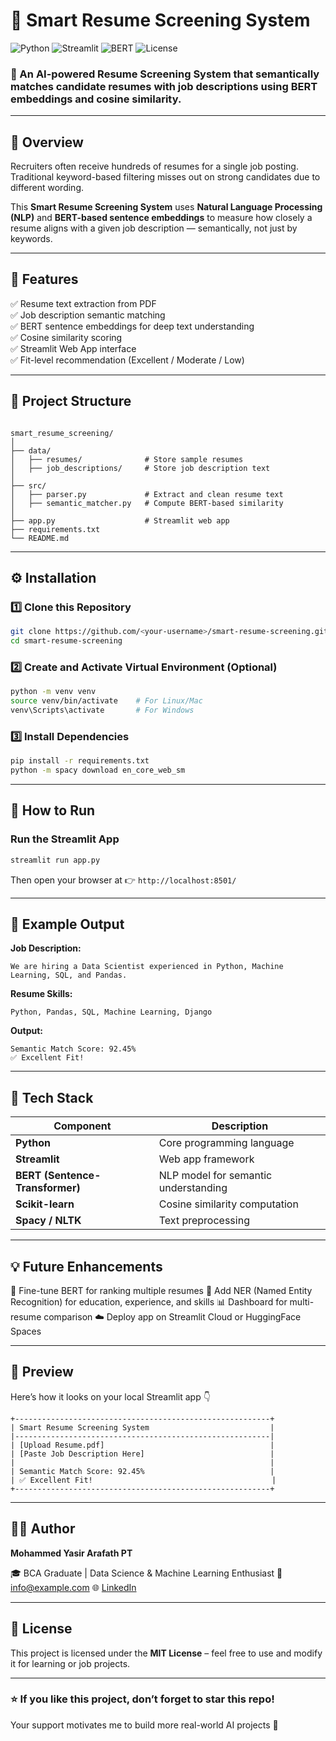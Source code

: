 # 🤖 Smart Resume Screening System

![Python](https://img.shields.io/badge/Python-3.8+-blue.svg)
![Streamlit](https://img.shields.io/badge/Streamlit-App-success)
![BERT](https://img.shields.io/badge/BERT-NLP-yellow)
![License](https://img.shields.io/badge/License-MIT-green.svg)

### 🚀 An AI-powered Resume Screening System that semantically matches candidate resumes with job descriptions using **BERT embeddings** and **cosine similarity**.

---

## 📘 Overview
Recruiters often receive hundreds of resumes for a single job posting.  
Traditional keyword-based filtering misses out on strong candidates due to different wording.

This **Smart Resume Screening System** uses **Natural Language Processing (NLP)** and **BERT-based sentence embeddings** to measure how closely a resume aligns with a given job description — semantically, not just by keywords.

---

## 🧠 Features
✅ Resume text extraction from PDF  
✅ Job description semantic matching  
✅ BERT sentence embeddings for deep text understanding  
✅ Cosine similarity scoring  
✅ Streamlit Web App interface  
✅ Fit-level recommendation (Excellent / Moderate / Low)

---

## 🧩 Project Structure
```

smart_resume_screening/
│
├── data/
│   ├── resumes/              # Store sample resumes
│   ├── job_descriptions/     # Store job description text
│
├── src/
│   ├── parser.py             # Extract and clean resume text
│   ├── semantic_matcher.py   # Compute BERT-based similarity
│
├── app.py                    # Streamlit web app
├── requirements.txt
└── README.md

````

---

## ⚙️ Installation

### 1️⃣ Clone this Repository
```bash
git clone https://github.com/<your-username>/smart-resume-screening.git
cd smart-resume-screening
````

### 2️⃣ Create and Activate Virtual Environment (Optional)

```bash
python -m venv venv
source venv/bin/activate    # For Linux/Mac
venv\Scripts\activate       # For Windows
```

### 3️⃣ Install Dependencies

```bash
pip install -r requirements.txt
python -m spacy download en_core_web_sm
```

---

## 🚀 How to Run

### Run the Streamlit App

```bash
streamlit run app.py
```

Then open your browser at 👉 `http://localhost:8501/`

---

## 🧠 Example Output

**Job Description:**

```
We are hiring a Data Scientist experienced in Python, Machine Learning, SQL, and Pandas.
```

**Resume Skills:**

```
Python, Pandas, SQL, Machine Learning, Django
```

**Output:**

```
Semantic Match Score: 92.45%
✅ Excellent Fit!
```

---

## 🧬 Tech Stack

| Component                       | Description                          |
| ------------------------------- | ------------------------------------ |
| **Python**                      | Core programming language            |
| **Streamlit**                   | Web app framework                    |
| **BERT (Sentence-Transformer)** | NLP model for semantic understanding |
| **Scikit-learn**                | Cosine similarity computation        |
| **Spacy / NLTK**                | Text preprocessing                   |

---

## 💡 Future Enhancements

🚀 Fine-tune BERT for ranking multiple resumes
🧾 Add NER (Named Entity Recognition) for education, experience, and skills
📊 Dashboard for multi-resume comparison
☁️ Deploy app on Streamlit Cloud or HuggingFace Spaces

---

## 📸 Preview

Here’s how it looks on your local Streamlit app 👇

```
+---------------------------------------------------------+
| Smart Resume Screening System                           |
|---------------------------------------------------------|
| [Upload Resume.pdf]                                     |
| [Paste Job Description Here]                            |
|                                                         |
| Semantic Match Score: 92.45%                            |
| ✅ Excellent Fit!                                        |
+---------------------------------------------------------+
```

---

## 👨‍💻 Author

**Mohammed Yasir Arafath PT**

🎓 BCA Graduate | Data Science & Machine Learning Enthusiast
📧 [info@example.com](yasirpt77@gmail.com)
🌐 [LinkedIn](https://www.linkedin.com/in/mohammed-yasir-arafath-pt/)

---

## 🪪 License

This project is licensed under the **MIT License** – feel free to use and modify it for learning or job projects.

---

### ⭐ If you like this project, don’t forget to **star** this repo!

Your support motivates me to build more real-world AI projects 💙

